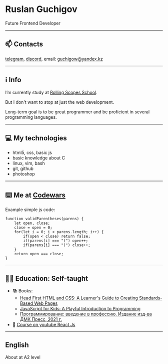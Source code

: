 # Ruslan Guchigov
Future Frontend Developer

---

## 📫 Contacts
[telegram](https://t.me/guch1g0v),  [discord](https://discordapp.com/users/578533824586317834),  email: guchigow@yandex.kz

---
## ℹ️ Info
I’m currently study at [Rolling Scopes School](https://app.rs.school/). 

But I don't want to stop at just the web development. 

Long-term goal is to be great programmer and be proficient in several programming languages.

---

## 💻 My technologies 
* html5, css, basic js 
* basic knowledge about C 
* linux, vim, bash 
* git, github 
* photoshop

---

## ⌨️ Me at [Codewars](https://www.codewars.com/users/lanov64)


Example simple js code:
```
function validParentheses(parens) {
    let open, close;
    close = open = 0;
    for(let i = 0; i < parens.length; i++) {
        if(open < close) return false;
        if(parens[i] === "(") open++;
        if(parens[i] === ")") close++;
    }
    return open === close;
}
```
---
## 👨‍🎓 Education: Self-taught
+ 📚 Books:
  * [Head First HTML and CSS: A Learner's Guide to Creating Standards-Based Web Pages](https://www.amazon.com/Head-First-HTML-CSS-Standards-Based-dp-0596159900/dp/0596159900/ref=dp_ob_title_bk)
  * [JavaScript for Kids: A Playful Introduction to Programming](https://www.amazon.com/JavaScript-Kids-Playful-Introduction-Programming/dp/1593274084/ref=sr_1_1?crid=14SOE3E838OX0&keywords=js+for+kids&qid=1670682051&s=books&sprefix=js+for+kid%2Cstripbooks-intl-ship%2C245&sr=1-1)
  * [Программирование: введение в профессию. Издание изд-ва ДМК Пресс, 2021 г.](http://stolyarov.info/books/programming_intro/dmk)
+ 🚀 [Course on youtube React Js](https://www.youtube.com/playlist?list=PLcvhF2Wqh7DNVy1OCUpG3i5lyxyBWhGZ8)

---

## English
About at A2 level
